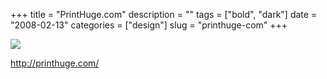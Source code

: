 +++
title = "PrintHuge.com"
description = ""
tags = ["bold", "dark"]
date = "2008-02-13"
categories = ["design"]
slug = "printhuge-com"
+++


 

  <div id="screens-thumbs" class="clearfix">
    <div class="txt-center" id="design-submission"><a href="http://printhuge.com/"><img id='bluga-thumbnail-935' class='bluga-thumbnail large' src='//media.konigi.com/bluga/
wt47f279e1f0498_0.jpg'/></a></div>  
  </div>   
<p><a href="http://printhuge.com/">http://printhuge.com/</a></p>




